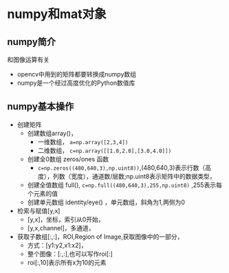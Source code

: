 # numpy和mat对象

## numpy简介
和图像运算有关

- opencv中用到的矩阵都要转换成numpy数组
- numpy是一个经过高度优化的Python数值库

## numpy基本操作

- 创建矩阵
  - 创建数组array()，
    - 一维数组， `a=np.array([2,3,4])`
    - 二维数组， `c=np.array([[1.0,2.0],[3.0,4.0]])`
  - 创建全0数组 zeros/ones 函数
    - `c=np.zeros((480,640,3),np.uint8))`,(480,640,3)表示行数（高度），列数（宽度），通道数/层数;np.uint8表示矩阵中的数据类型，
  - 创建全值数组 full(), `c=np.full((480,640,3),255,np.uint8)` ,255表示每个元素的值
  - 创建单元数组 identity/eye()  ，单元数组，斜角为1,两侧为0
- 检索与赋值[y,x]
  - [y,x]，坐标，索引从0开始，
  - [y,x,channel]，多通道，
- 获取子数组[:,:]，ROI,Region of Image,获取图像中的一部分，
  - 方式：[y1:y2,x1:x2]，
  - 整个图像：[:,:],也可以写作roi[:]
  - roi[:,10]表示所有x为10的元素